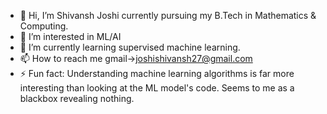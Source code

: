 - 👋 Hi, I’m Shivansh Joshi currently pursuing my B.Tech in Mathematics & Computing.
- 👀 I’m interested in ML/AI
- 🌱 I’m currently learning supervised machine learning.
- 📫 How to reach me gmail->joshishivansh27@gmail.com
- ⚡ Fun fact: Understanding machine learning algorithms is far more interesting than looking at the ML model's code. Seems to me as a blackbox revealing nothing.

<!---
Joshishivansh/Joshishivansh is a ✨ special ✨ repository because its `README.md` (this file) appears on your GitHub profile.
You can click the Preview link to take a look at your changes.
--->
